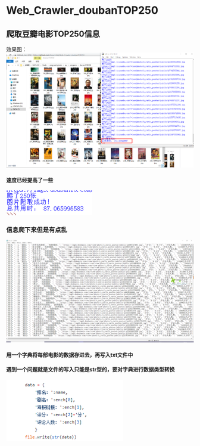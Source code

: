 # Web_Crawler_doubanTOP250
## 爬取豆瓣电影TOP250信息  

效果图：
![imag](https://github.com/Angel-HW/Web_Crawler_doubanTOP250/blob/master/%E5%9B%BE%E7%89%87/360%E6%88%AA%E5%9B%BE1772022777118111.png)
#### 速度已经提高了一些
![imag](https://github.com/Angel-HW/Web_Crawler_doubanTOP250/blob/master/%E5%9B%BE%E7%89%87/%E5%BE%AE%E4%BF%A1%E6%88%AA%E5%9B%BE_20190809172513.png)  
### 信息爬下来但是有点乱  
![imag](https://github.com/Angel-HW/Web_Crawler_doubanTOP250/blob/master/%E5%9B%BE%E7%89%87/3601679051899132115.png)
#### 用一个字典将每部电影的数据存进去，再写入txt文件中  
#### 遇到一个问题就是文件的写入只能是str型的，要对字典进行数据类型转换
![imag](https://github.com/Angel-HW/Web_Crawler_doubanTOP250/blob/master/%E5%9B%BE%E7%89%87/36067204049896105.png)
